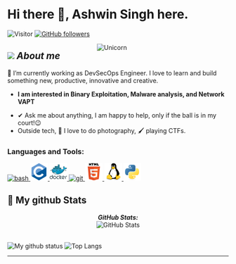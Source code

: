 # Hi there 👋, Ashwin Singh here. 
![Visitor](https://visitor-badge.laobi.icu/badge?page_id=90r1ll4.repoName) [![GitHub followers](https://img.shields.io/github/followers/90r1ll4.svg?style=social&label=Follow)](https://github.com/90r1ll4?tab=followers)<br/>

<img align="right" width=300px alt="Unicorn" src="https://cdn.dribbble.com/users/1162077/screenshots/3848914/programmer.gif" />

## <img src="https://media.giphy.com/media/ObNTw8Uzwy6KQ/giphy.gif" width="30px">&nbsp;***About me***

🌱 I’m currently working as DevSecOps Engineer. I love to learn and build something new, productive, innovative and creative.
* **I am interested in Binary Exploitation, Malware analysis, and Network VAPT**
- ✔ Ask me about anything, I am happy to help, only if the ball is in my court!😉<br>
- Outside tech, 📖 I love to do photography, 🖌️ playing CTFs.

<h3 align="left">Languages and Tools:</h3>
<p align="left"> <a href="https://www.gnu.org/software/bash/" target="_blank" rel="noreferrer"> <img src="https://www.vectorlogo.zone/logos/gnu_bash/gnu_bash-icon.svg" alt="bash" width="40" height="40"/> </a> <a href="https://www.cprogramming.com/" target="_blank" rel="noreferrer"> <img src="https://raw.githubusercontent.com/devicons/devicon/master/icons/c/c-original.svg" alt="c" width="40" height="40"/> </a> <a href="https://www.docker.com/" target="_blank" rel="noreferrer"> <img src="https://raw.githubusercontent.com/devicons/devicon/master/icons/docker/docker-original-wordmark.svg" alt="docker" width="40" height="40"/> </a> <a href="https://git-scm.com/" target="_blank" rel="noreferrer"> <img src="https://www.vectorlogo.zone/logos/git-scm/git-scm-icon.svg" alt="git" width="40" height="40"/> </a> <a href="https://www.w3.org/html/" target="_blank" rel="noreferrer"> <img src="https://raw.githubusercontent.com/devicons/devicon/master/icons/html5/html5-original-wordmark.svg" alt="html5" width="40" height="40"/> </a>  <a href="https://www.linux.org/" target="_blank" rel="noreferrer"> <img src="https://raw.githubusercontent.com/devicons/devicon/master/icons/linux/linux-original.svg" alt="linux" width="40" height="40"/> </a> <a href="https://www.python.org" target="_blank" rel="noreferrer"> <img src="https://raw.githubusercontent.com/devicons/devicon/master/icons/python/python-original.svg" alt="python" width="40" height="40"/> </a> </p>

<h2>👀 My github Stats</h2>

<div>
<!--   <p align="center">
    <b><em>Now listening to:</em></b> <br/>
    <img src="https://spotify-github-profile.vercel.app/api/view?uid=90r1ll4&cover_image=true&theme=novatorem" alt="Now Listenting to" />
  </p> -->
  
  <p align="center">
  <b><em>GitHub Stats:</em></b> <br/>
    <img src="https://github-readme-streak-stats.herokuapp.com/?user=90r1ll4" alt="GitHub Stats" /> <br/><br/>
  
</div>

![My github status](https://github-readme-stats.vercel.app/api?username=90r1ll4&show_icons=true&include_all_commits=true)
![Top Langs](https://github-readme-stats.vercel.app/api/top-langs/?username=90r1ll4&layout=compact)

---------------------------------------------------------------------------------------------------------------------
